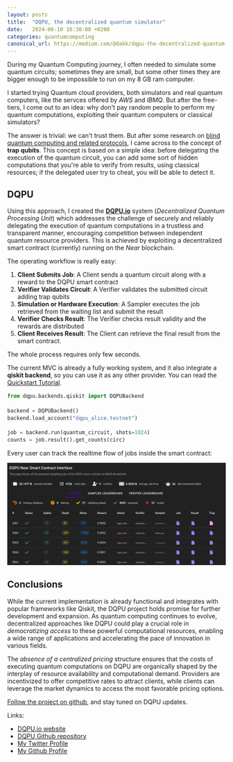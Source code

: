 ```yaml
---
layout: posts
title:  "DQPU, the decentralized quantum simulator"
date:   2024-06-10 16:30:00 +0200
categories: quantumcomputing
canonical_url: https://medium.com/@dakk/dqpu-the-decentralized-quantum-simulator-d5d13e02e99a
---
```


During my Quantum Computing journey, I often needed to simulate some quantum circuits; sometimes they are small, but some other times they are bigger enough to be impossible to run on my 8 GB ram computer.

I started trying Quantum cloud providers, both simulators and real quantum computers, like the servces offered by *AWS* and *IBMQ*. But after the free-tiers, I come out to an idea: why don't pay random people to perform my quantum computations, exploiting their quantum computers or classical simulators?

The answer is trivial: we can't trust them. But after some research on [blind quantum computing and related protocols](https://www.nature.com/articles/s41534-017-0025-3), I came across to the concept of **trap qubits**. This concept is based on a simple idea: before delegating the execution of the quantum circuit, you can add some sort of hidden computations that you're able to verify from results, using classical resources; if the delegated user try to cheat, you will be able to detect it.

## DQPU 

Using this approach, I created the [**DQPU.io**](https://dqpu.io) system (*Decentralized Quantum Processing Unit*) which addresses the challenge of securely and reliably delegating the execution of quantum computations in a trustless and transparent manner, encouraging competition between independent quantum resource providers. This is achieved by exploiting a decentralized smart contract (currently) running on the *Near* blockchain.

The operating workflow is really easy: 

1. **Client Submits Job**: A Client sends a quantum circuit along with a reward to the DQPU smart contract
2. **Verifier Validates Circuit**: A Verifier validates the submitted circuit adding trap qubits
3. **Simulation or Hardware Execution**: A Sampler executes the job retrieved from the waiting list and submit the result
4. **Verifier Checks Result**: The Verifier checks result validity and the rewards are distributed
5. **Client Receives Result**: The Client can retrieve the final result from the smart contract.

The whole process requires only few seconds.

The current MVC is already a fully working system, and it also integrate a **qiskit backend**, so you can use it as any other provider. You can read the [Quickstart Tutorial](https://dqpu.io/docs/qiskit_example.html).

```python
from dqpu.backends.qiskit import DQPUBackend

backend = DQPUBackend()
backend.load_account("dqpu_alice.testnet")

job = backend.run(quantum_circuit, shots=1024)
counts = job.result().get_counts(circ)
```

Every user can track the realtime flow of jobs inside the smart contract:

[![DQPU Smart Contract](/assets/2024-06-10-dqpu/dqpu_smart_contract_ui.png)](https://dqpu.io/app/)


## Conclusions

While the current implementation is already functional and integrates with popular frameworks like Qiskit, the DQPU project holds promise for further development and expansion. As quantum computing continues to evolve, decentralized approaches like DQPU could play a crucial role in *democratizing access* to these powerful computational resources, enabling a wide range of applications and accelerating the pace of innovation in various fields.

The *absence of a centralized pricing* structure ensures that the costs of executing quantum computations on DQPU are organically shaped by the interplay of resource availability and computational demand. Providers are incentivized to offer competitive rates to attract clients, while clients can leverage the market dynamics to access the most favorable pricing options.


[Follow the project on github](https://github.com/dqpu), and stay tuned on DQPU updates.


Links:
- [DQPU.io website](https://dqpu.io)
- [DQPU Github repository](https://github.com/dakk/dqpu)
- [My Twitter Profile](https://twitter.com/dagide)
- [My Github Profile](https://github.com/dakk)

